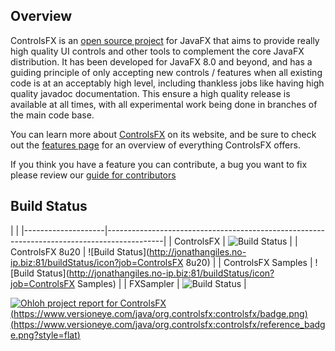 ## Overview

ControlsFX is an [open source project][1] for JavaFX that aims to provide really high quality UI controls and other tools to complement the core JavaFX distribution. It has been developed for JavaFX 8.0 and beyond, and has a guiding principle of only accepting new controls / features when all existing code is at an acceptably high level, including thankless jobs like having high quality javadoc documentation. This ensure a high quality release is available at all times, with all experimental work being done in branches of the main code base.

You can learn more about [ControlsFX][1] on its website, and be sure to check out the [features page][2] for an overview of everything ControlsFX offers.

If you think you have a feature you can contribute, a bug you want to fix please review our [guide for contributors][3]

   [1]: http://controlsfx.org
   [2]: http://controlsfx.org/features
   [3]: https://bitbucket.org/controlsfx/controlsfx/wiki/Contributing%20to%20ControlsFX
   
   

## Build Status

|                                                                                                                 |
|--------------------|--------------------------------------------------------------------------------------------|
| ControlsFX         | ![Build Status](http://jonathangiles.no-ip.biz:81/buildStatus/icon?job=ControlsFX)         |
| ControlsFX 8u20    | ![Build Status](http://jonathangiles.no-ip.biz:81/buildStatus/icon?job=ControlsFX 8u20)    |
| ControlsFX Samples | ![Build Status](http://jonathangiles.no-ip.biz:81/buildStatus/icon?job=ControlsFX Samples) |
| FXSampler          | ![Build Status](http://jonathangiles.no-ip.biz:81/buildStatus/icon?job=FXSampler)          |  


[
![Ohloh project report for ControlsFX](https://www.ohloh.net/p/controlsfx/widgets/project_thin_badge.gif)
](http://www.ohloh.net/p/controlsfx?ref=sample)
[
(https://www.versioneye.com/java/org.controlsfx:controlsfx/badge.png)
](https://www.versioneye.com/java/org.controlsfx:controlsfx)
[
(https://www.versioneye.com/java/org.controlsfx:controlsfx/reference_badge.png?style=flat)
](https://www.versioneye.com/java/org.controlsfx:controlsfx/references)